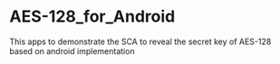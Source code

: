 # AES-128_for_Android
This apps to demonstrate the SCA to reveal the secret key of AES-128 based on android  implementation

